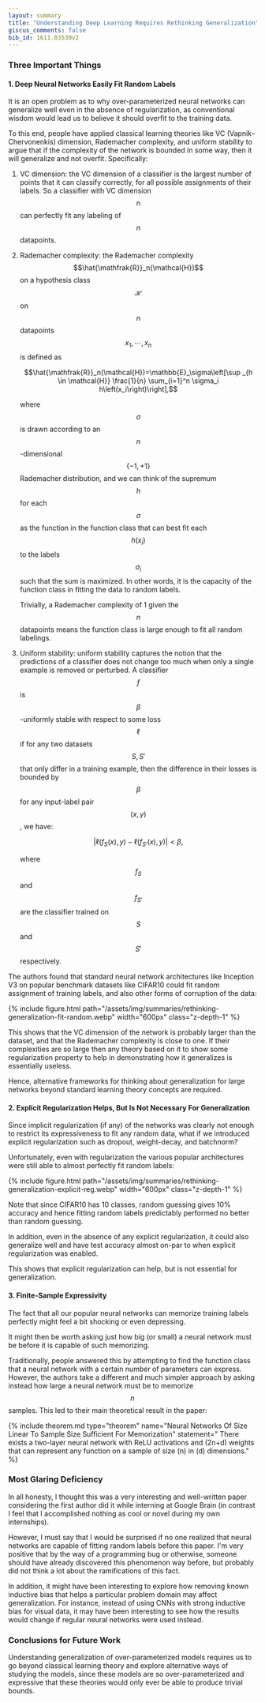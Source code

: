 ```yaml
---
layout: summary
title: "Understanding Deep Learning Requires Rethinking Generalization"
giscus_comments: false
bib_id: 1611.03530v2
---
```


### Three Important Things

#### 1. Deep Neural Networks Easily Fit Random Labels

It is an open problem as to why over-parameterized neural networks can generalize well
even in the absence of regularization, as conventional wisdom would lead us to
believe it should overfit to the training data.

To this end, people have applied classical learning theories like VC (Vapnik–Chervonenkis) dimension,
Rademacher complexity, and uniform stability to argue that if the complexity of
the network is bounded in some way, then it will generalize and not overfit.
Specifically:

1. VC dimension: the VC dimension of a classifier is the largest number of points
    that it can classify correctly, for all possible assignments of their labels.
    So a classifier with VC dimension $$n$$ can perfectly fit any labeling of $$n$$ datapoints.

2. Rademacher complexity: the Rademacher complexity $$\hat{\mathfrak{R}}_n(\mathcal{H})$$
    on a hypothesis class $$\mathcal{H}$$ on $$n$$ datapoints $$x_1, \cdots, x_n$$ is defined as

    $$\hat{\mathfrak{R}}_n(\mathcal{H})=\mathbb{E}_\sigma\left[\sup _{h \in \mathcal{H}} \frac{1}{n} \sum_{i=1}^n \sigma_i h\left(x_i\right)\right],$$

    where $$\sigma$$ is drawn according to an $$n$$-dimensional $$\{-1, +1\}$$ Rademacher distribution,
    and we can think of the supremum $$h$$ for each $$\sigma$$ as the function in the function class
    that can best fit each $$h(x_i)$$ to the labels $$\sigma_i$$ such that the sum is maximized.
    In other words, it is the capacity of the function class in fitting the data to random labels.

    Trivially, a Rademacher complexity of 1 given the $$n$$ datapoints means the function class is large enough to fit all random labelings.

3. Uniform stability: uniform stability captures the notion that the predictions of a classifier does not change
    too much when only a single example is removed or perturbed. A classifier $$f$$ is $$\beta$$-uniformly stable
    with respect to some loss $$\ell$$ if for any two datasets $$S, S'$$ that only differ in a training
    example, then the difference in their losses is bounded by $$\beta$$ for any input-label pair $$(x,y)$$, we have:

    $$|\ell(f_S(x), y) - \ell(f_{S'}(x), y)| < \beta,$$

    where $$f_S$$ and $$f_{S'}$$ are the classifier trained on $$S$$ and $$S'$$ respectively.

The authors found that standard neural network architectures like Inception V3 on popular
benchmark datasets like CIFAR10 could fit random assignment of training labels, and also
other forms of corruption of the data:

{% include figure.html 
    path="/assets/img/summaries/rethinking-generalization-fit-random.webp"
    width="600px"
    class="z-depth-1"
%}

This shows that the VC dimension of the network is probably larger than the
dataset, and that the Rademacher complexity is close to one. If their
complexities are so large then any theory based on it to show some
regularization property to help in demonstrating how it generalizes is
essentially useless.

Hence, alternative frameworks for thinking about generalization for large
networks beyond standard learning theory concepts are required.

#### 2. Explicit Regularization Helps, But Is Not Necessary For Generalization

Since implicit regularization (if any) of the networks was clearly not enough to restrict
its expressiveness to fit any random data, what if we introduced explicit regularization such as
dropout, weight-decay, and batchnorm?

Unfortunately, even with regularization the various popular architectures were still
able to almost perfectly fit random labels:

{% include figure.html 
    path="/assets/img/summaries/rethinking-generalization-explicit-reg.webp"
    width="600px"
    class="z-depth-1"
%}

Note that since CIFAR10 has 10 classes, random guessing gives 10%
accuracy and hence fitting random labels predictably performed no better than
random guessing.

In addition, even in the absence of any explicit regularization, it could also generalize well
and have test accuracy almost on-par to when explicit regularization was enabled.

This shows that explicit regularization can help, but is not essential for generalization.

#### 3. Finite-Sample Expressivity
The fact that all our popular neural networks can memorize training labels
perfectly might feel a bit shocking or even depressing.

It might then be worth asking just how big (or small) a neural network must
be before it is capable of such memorizing. 

Traditionally, people answered this by attempting to find the function
class that a neural network with a certain number of parameters can express.
However, the authors take a different and much simpler approach by
asking instead how large a neural network must be to memorize $$n$$ samples.
This led to their main theoretical result in the paper:

{% include theorem.md 
  type="theorem"
  name="Neural Networks Of Size Linear To Sample Size Sufficient For Memorization"
  statement="
    There exists a two-layer neural network with ReLU activations and \(2n+d\) weights that
    can represent any function on a sample of size \(n\) in \(d\) dimensions."
%}

### Most Glaring Deficiency
In all honesty, I thought this was a very interesting and well-written paper
considering the first author did it while interning at Google Brain (in contrast
I feel that I accomplished nothing as cool or novel during my own internships).

However, I must say that I would be surprised if no one realized that neural
networks are capable of fitting random labels before this paper. I'm very
positive that by the way of a programming bug or otherwise, someone should have
already discovered this phenomenon way before, but probably did not
think a lot about the ramifications of this fact.

In addition, it might have been interesting to explore how removing known
inductive bias that helps a particular problem domain may affect generalization.
For instance, instead of using CNNs with strong inductive bias for visual data,
it may have been interesting to see how the results would change if regular
neural networks were used instead.

### Conclusions for Future Work
Understanding generalization of over-parameterized models requires us to go
beyond classical learning theory and explore alternative ways of studying the
models, since these models are so over-parameterized and expressive that these
theories would only ever be able to produce trivial bounds.